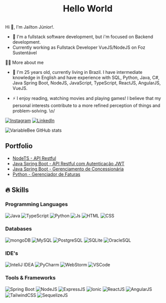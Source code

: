 <div id="user-content-toc" align="center">
  <ul align="center">
    <summary><h1 style="display: inline-block">Hello World</h1></summary>
</div>

<p>
  Hi 👋, I'm Jailton Júnior!.

  - 🌱 I'm a fullstack software development, but i'm focused on Backend development.
  - Currently working as Fullstack Developer VueJS/NodeJS on Foz Sustentável
</p>

<p>
  👨‍💻 More about me

  - 💬 I'm 25 years old, currently living in Brazil. I have intermediate knowledge in English and have experience with SQL, Python, Java, C#, Java Spring Boot, NodeJS, JavaScript, TypeScript, ReactJS, AngularJS, VueJS.

  - ⚡ I enjoy reading, watching movies and playing games! I believe that my personal interests contribute to a more refined perception of things and problem-solving. \o/
</p>

[![Instagram](https://img.shields.io/badge/Instagram-E4405F?style=for-the-badge&logo=instagram&logoColor=white)](https://www.instagram.com/djahjr_/)
[![LinkedIn](https://img.shields.io/badge/LinkedIn-0077B5?style=for-the-badge&logo=linkedin&logoColor=white)](https://www.linkedin.com/in/jailton-junior/)

![VariableBee GitHub stats](https://github-readme-stats.vercel.app/api?username=jailtonjuniordev&show_icons=true&theme=gotham)

## Portfolio
- [NodeTS - API Restful](https://github.com/jailtonjuniordev/API-REST)
- [Java Spring Boot - API Restful com Autenticação JWT](https://github.com/jailtonjuniordev/API-RESTFUL-SPRING-BOOT/tree/develop)
- [Java Spring Boot - Gerenciamento de Concessionária](https://github.com/jailtonjuniordev/Carseller-API/tree/main)
- [Python - Gerenciador de Faturas](https://github.com/jailtonjuniordev/Gerenciador-de-faturas)

## 🔥 Skills
  <div style="flex-basis: 48%;">
    <h3>Programming Languages</h3>
	  <img align="center" alt="Java" src="https://img.shields.io/badge/Java-ED8B00?style=for-the-badge&logo=openjdk&logoColor=white">
	  <img align="center" alt="TypeScript" src="https://img.shields.io/badge/TypeScript-007ACC?style=for-the-badge&logo=typescript&logoColor=white">
	  <img align="center" alt="Python" src="https://img.shields.io/badge/Python-3776AB?style=for-the-badge&logo=python&logoColor=white">
    <img align="center" alt="Js" src="https://img.shields.io/badge/JavaScript-F7DF1E?style=for-the-badge&logo=javascript&logoColor=black">
    <img align="center" alt="HTML" src="https://img.shields.io/badge/HTML-239120?style=for-the-badge&logo=html5&logoColor=white">
    <img align="center" alt="CSS" src="https://img.shields.io/badge/CSS-239120?&style=for-the-badge&logo=css3&logoColor=white">
    
  </div>
  
  <div style="flex-basis: 48%;">
    <h3>Databases</h3>
    <img align="center" alt="mongoDB" src="https://img.shields.io/badge/MongoDB-4EA94B?style=for-the-badge&logo=mongodb&logoColor=white">
    <img align="center" alt="MySQL" src="https://img.shields.io/badge/MySQL-005C84?style=for-the-badge&logo=mysql&logoColor=white">
    <img align="center" alt="PostgreSQL" src="https://img.shields.io/badge/PostgreSQL-316192?style=for-the-badge&logo=postgresql&logoColor=white">
    <img align="center" alt="SQLite" src="https://img.shields.io/badge/SQLite-07405E?style=for-the-badge&logo=sqlite&logoColor=white">
    <img align="center" alt="OracleSQL" src="https://img.shields.io/badge/Oracle-F80000?style=for-the-badge&logo=Oracle&logoColor=white">
    
<br/>

<h3>IDE's</h3>
    <img align="center" alt="InteliJ IDEA" src="https://img.shields.io/badge/IntelliJ_IDEA-000000.svg?style=for-the-badge&logo=intellij-idea&logoColor=white">
    <img align="center" alt="PyCharm" src="https://img.shields.io/badge/PyCharm-000000.svg?&style=for-the-badge&logo=PyCharm&logoColor=white">
    <img align="center" alt="WebStorm" src="https://img.shields.io/badge/WebStorm-000000?style=for-the-badge&logo=WebStorm&logoColor=white">
    <img align="center" alt="VSCode" src="https://img.shields.io/badge/Visual_Studio_Code-0078D4?style=for-the-badge&logo=visual%20studio%20code&logoColor=white">  
  </div>
    
  <div style="flex-basis: 48%;">
    <h3>Tools & Frameworks</h3>
	  <img align="center" alt="Spring Boot" src="https://img.shields.io/badge/Spring-6DB33F?style=for-the-badge&logo=spring&logoColor=white">
    <img align="center" alt="NodeJS" src="https://img.shields.io/badge/Node.js-43853D?style=for-the-badge&logo=node.js&logoColor=white">
    <img align="center" alt="ExpressJS" src="https://img.shields.io/badge/Express.js-404D59?style=for-the-badge">
	  <img align="center" alt="Ionic" src="https://img.shields.io/badge/Ionic-3880FF?style=for-the-badge&logo=ionic&logoColor=white">
    <img align="center" alt="ReactJS" src="https://img.shields.io/badge/React-20232A?style=for-the-badge&logo=react&logoColor=61DAFB">
    <img align="center" alt="AngularJS" src="https://img.shields.io/badge/AngularJS-E23237?style=for-the-badge&logo=angularjs&logoColor=white">
	  <img align="center" alt="TailwindCSS" src="https://img.shields.io/badge/Tailwind_CSS-38B2AC?style=for-the-badge&logo=tailwind-css&logoColor=white">
	  <img align="center" alt="SequelizeJS" src="https://img.shields.io/badge/sequelize-323330?style=for-the-badge&logo=sequelize&logoColor=blue">  
  </div>
